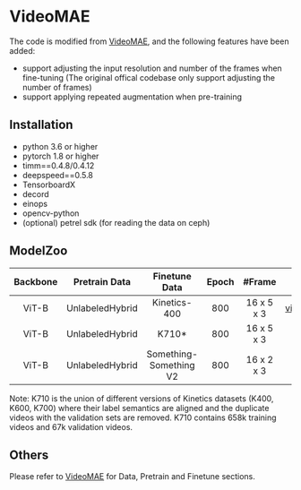 # VideoMAE
The code is modified from [VideoMAE](https://github.com/MCG-NJU/VideoMAE), and the following features have been added:

- support adjusting the input resolution and number of the frames when fine-tuning (The original offical codebase only support adjusting the number of frames)
- support applying repeated augmentation when pre-training

## Installation
- python 3.6 or higher
- pytorch 1.8 or higher
- timm==0.4.8/0.4.12
- deepspeed==0.5.8
- TensorboardX
- decord
- einops
- opencv-python
- (optional) petrel sdk (for reading the data on ceph)

## ModelZoo

| Backbone | Pretrain Data | Finetune Data | Epoch | \#Frame | Pre-train | Fine-tune | Top-1 | Top-5 |
| :------: | :-----: | :-----:| :---: | :-------: | :----------------------: | :--------------------: | :---: | :---: |
| ViT-B | UnlabeledHybrid | Kinetics-400 | 800 | 16 x 5 x 3 | [vit_b_hybrid_pt_800e.pth](https://pjlab-gvm-data.oss-cn-shanghai.aliyuncs.com/internvideo/pretrain/videomae/vit_b_hybrid_pt_800e.pth) | [vit_b_hybrid_pt_800e_k400_ft.pth](https://pjlab-gvm-data.oss-cn-shanghai.aliyuncs.com/internvideo/pretrain/videomae/vit_b_hybrid_pt_800e_k400_ft.pth) | 81.52 | 94.88 |
| ViT-B | UnlabeledHybrid | K710* | 800 | 16 x 5 x 3 | same as above | [vit_b_hybrid_pt_800e_k710_ft.pth](https://pjlab-gvm-data.oss-cn-shanghai.aliyuncs.com/internvideo/pretrain/videomae/vit_b_hybrid_pt_800e_k710_ft.pth) | 79.33 | 94.03 |
| ViT-B | UnlabeledHybrid | Something-Something V2 | 800 | 16 x 2 x 3 | same as above | [vit_b_hybrid_pt_800e_ssv2_ft.pth](https://pjlab-gvm-data.oss-cn-shanghai.aliyuncs.com/internvideo/pretrain/videomae/vit_b_hybrid_pt_800e_ssv2_ft.pth) | 71.22 | 93.31 |

Note: K710 is the union of different versions of Kinetics datasets (K400, K600, K700) where their label semantics are aligned and the duplicate videos with the validation sets are removed. K710 contains 658k training videos and 67k validation videos.

## Others
Please refer to [VideoMAE](https://github.com/MCG-NJU/VideoMAE) for Data, Pretrain and Finetune sections.
